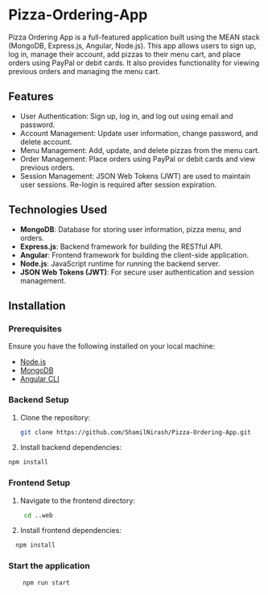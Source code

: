 # Pizza-Ordering-App

Pizza Ordering App is a full-featured application built using the MEAN stack (MongoDB, Express.js, Angular, Node.js). This app allows users to sign up, log in, manage their account, add pizzas to their menu cart, and place orders using PayPal or debit cards. It also provides functionality for viewing previous orders and managing the menu cart.

## Features

- User Authentication: Sign up, log in, and log out using email and password.
- Account Management: Update user information, change password, and delete account.
- Menu Management: Add, update, and delete pizzas from the menu cart.
- Order Management: Place orders using PayPal or debit cards and view previous orders.
- Session Management: JSON Web Tokens (JWT) are used to maintain user sessions. Re-login is required after session expiration.

## Technologies Used

- **MongoDB**: Database for storing user information, pizza menu, and orders.
- **Express.js**: Backend framework for building the RESTful API.
- **Angular**: Frontend framework for building the client-side application.
- **Node.js**: JavaScript runtime for running the backend server.
- **JSON Web Tokens (JWT)**: For secure user authentication and session management.

## Installation

### Prerequisites

Ensure you have the following installed on your local machine:

- [Node.js](https://nodejs.org/)
- [MongoDB](https://www.mongodb.com/)
- [Angular CLI](https://angular.io/cli)

### Backend Setup

1. Clone the repository:

   ```bash
   git clone https://github.com/ShamilNirash/Pizza-Ordering-App.git
   ```

2. Install backend dependencies:

```bash
npm install
```

### Frontend Setup

1. Navigate to the frontend directory:

   ```bash
    cd ..web
   ```

2. Install frontend dependencies:

```bash
  npm install
```

### Start the application

```bash
    npm run start
```
